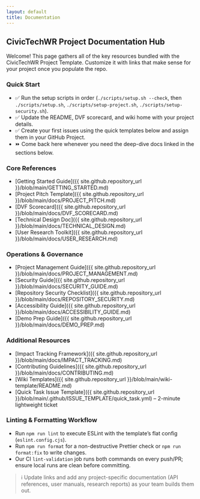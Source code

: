 ```yaml
---
layout: default
title: Documentation
---
```


## CivicTechWR Project Documentation Hub

Welcome! This page gathers all of the key resources bundled with the CivicTechWR Project Template. Customize it with links that make sense for your project once you populate the repo.

### Quick Start

- ✅ Run the setup scripts in order (`./scripts/setup.sh --check`, then `./scripts/setup.sh`, `./scripts/setup-project.sh`, `./scripts/setup-security.sh`).
- ✅ Update the README, DVF scorecard, and wiki home with your project details.
- ✅ Create your first issues using the quick templates below and assign them in your GitHub Project.
- ⏩ Come back here whenever you need the deep-dive docs linked in the sections below.

### Core References

- [Getting Started Guide]({{ site.github.repository_url }}/blob/main/GETTING_STARTED.md)
- [Project Pitch Template]({{ site.github.repository_url }}/blob/main/docs/PROJECT_PITCH.md)
- [DVF Scorecard]({{ site.github.repository_url }}/blob/main/docs/DVF_SCORECARD.md)
- [Technical Design Doc]({{ site.github.repository_url }}/blob/main/docs/TECHNICAL_DESIGN.md)
- [User Research Toolkit]({{ site.github.repository_url }}/blob/main/docs/USER_RESEARCH.md)

### Operations & Governance

- [Project Management Guide]({{ site.github.repository_url }}/blob/main/docs/PROJECT_MANAGEMENT.md)
- [Security Guide]({{ site.github.repository_url }}/blob/main/docs/SECURITY_GUIDE.md)
- [Repository Security Checklist]({{ site.github.repository_url }}/blob/main/docs/REPOSITORY_SECURITY.md)
- [Accessibility Guide]({{ site.github.repository_url }}/blob/main/docs/ACCESSIBILITY_GUIDE.md)
- [Demo Prep Guide]({{ site.github.repository_url }}/blob/main/docs/DEMO_PREP.md)

### Additional Resources

- [Impact Tracking Framework]({{ site.github.repository_url }}/blob/main/docs/IMPACT_TRACKING.md)
- [Contributing Guidelines]({{ site.github.repository_url }}/blob/main/docs/CONTRIBUTING.md)
- [Wiki Templates]({{ site.github.repository_url }}/blob/main/wiki-template/README.md)
- [Quick Task Issue Template]({{ site.github.repository_url }}/blob/main/.github/ISSUE_TEMPLATE/quick_task.yml) – 2-minute lightweight ticket

### Linting & Formatting Workflow

- Run `npm run lint` to execute ESLint with the template’s flat config (`eslint.config.cjs`).
- Run `npm run format` for a non-destructive Prettier check or `npm run format:fix` to write changes.
- Our CI `lint-validation` job runs both commands on every push/PR; ensure local runs are clean before committing.

> ℹ️ Update links and add any project-specific documentation (API references, user manuals, research reports) as your team builds them out.

